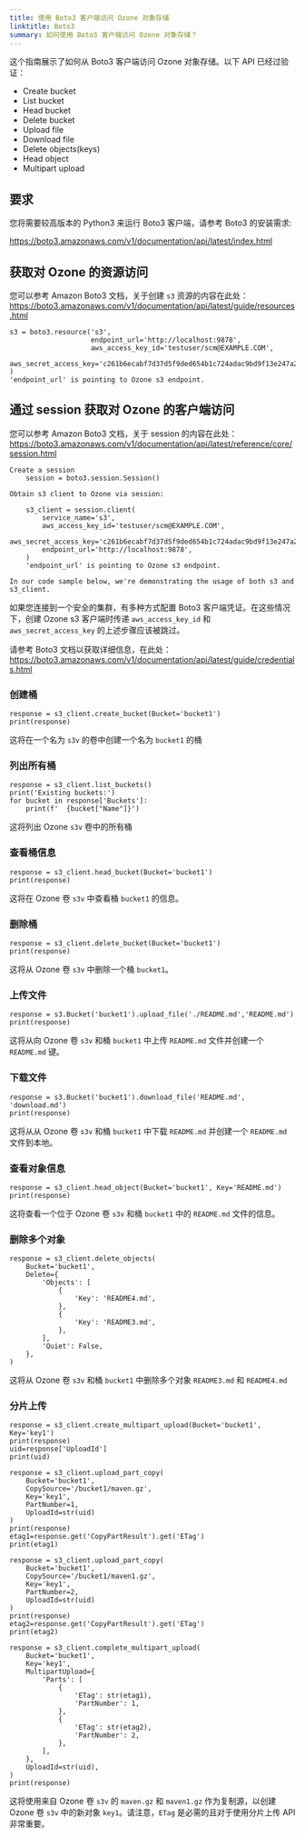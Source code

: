 ```yaml
---
title: 使用 Boto3 客户端访问 Ozone 对象存储
linktitle: Boto3
summary: 如何使用 Boto3 客户端访问 Ozone 对象存储？
---
```

<!---
  Licensed to the Apache Software Foundation (ASF) under one or more
  contributor license agreements.  See the NOTICE file distributed with
  this work for additional information regarding copyright ownership.
  The ASF licenses this file to You under the Apache License, Version 2.0
  (the "License"); you may not use this file except in compliance with
  the License.  You may obtain a copy of the License at

      http://www.apache.org/licenses/LICENSE-2.0

  Unless required by applicable law or agreed to in writing, software
  distributed under the License is distributed on an "AS IS" BASIS,
  WITHOUT WARRANTIES OR CONDITIONS OF ANY KIND, either express or implied.
  See the License for the specific language governing permissions and
  limitations under the License.
-->

这个指南展示了如何从 Boto3 客户端访问 Ozone 对象存储。以下 API 已经过验证：

- Create bucket
- List bucket
- Head bucket
- Delete bucket
- Upload file
- Download file
- Delete objects(keys)
- Head object
- Multipart upload


## 要求

您将需要较高版本的 Python3 来运行 Boto3 客户端，请参考 Boto3 的安装需求:

https://boto3.amazonaws.com/v1/documentation/api/latest/index.html

## 获取对 Ozone 的资源访问
您可以参考 Amazon Boto3 文档，关于创建 `s3` 资源的内容在此处：
https://boto3.amazonaws.com/v1/documentation/api/latest/guide/resources.html

    s3 = boto3.resource('s3',
                        endpoint_url='http://localhost:9878',
                        aws_access_key_id='testuser/scm@EXAMPLE.COM',
                        aws_secret_access_key='c261b6ecabf7d37d5f9ded654b1c724adac9bd9f13e247a235e567e8296d2999'
    )    
    'endpoint_url' is pointing to Ozone s3 endpoint.


## 通过 session 获取对 Ozone 的客户端访问
您可以参考 Amazon Boto3 文档，关于 session 的内容在此处：
https://boto3.amazonaws.com/v1/documentation/api/latest/reference/core/session.html

    Create a session
        session = boto3.session.Session()

    Obtain s3 client to Ozone via session:

        s3_client = session.client(
            service_name='s3',
            aws_access_key_id='testuser/scm@EXAMPLE.COM',
            aws_secret_access_key='c261b6ecabf7d37d5f9ded654b1c724adac9bd9f13e247a235e567e8296d2999',
            endpoint_url='http://localhost:9878',
        )
        'endpoint_url' is pointing to Ozone s3 endpoint.

    In our code sample below, we're demonstrating the usage of both s3 and s3_client.

如果您连接到一个安全的集群，有多种方式配置 Boto3 客户端凭证。在这些情况下，创建 Ozone s3 客户端时传递 `aws_access_key_id` 和 `aws_secret_access_key` 的上述步骤应该被跳过。

请参考 Boto3 文档以获取详细信息，在此处：
https://boto3.amazonaws.com/v1/documentation/api/latest/guide/credentials.html


### 创建桶
    response = s3_client.create_bucket(Bucket='bucket1')
    print(response)

这将在一个名为 `s3v` 的卷中创建一个名为 `bucket1` 的桶

### 列出所有桶
    response = s3_client.list_buckets()
    print('Existing buckets:')
    for bucket in response['Buckets']:
        print(f'  {bucket["Name"]}')

这将列出 Ozone `s3v` 卷中的所有桶

### 查看桶信息
    response = s3_client.head_bucket(Bucket='bucket1')
    print(response)

这将在 Ozone 卷 `s3v` 中查看桶 `bucket1` 的信息。

### 删除桶
    response = s3_client.delete_bucket(Bucket='bucket1')
    print(response)

这将从 Ozone 卷 `s3v` 中删除一个桶 `bucket1`。

### 上传文件
    response = s3.Bucket('bucket1').upload_file('./README.md','README.md')
    print(response)

这将从向 Ozone 卷 `s3v` 和桶 `bucket1` 中上传 `README.md` 文件并创建一个 `README.md` 键。

### 下载文件
    response = s3.Bucket('bucket1').download_file('README.md', 'download.md')
    print(response)

这将从从 Ozone 卷 `s3v` 和桶 `bucket1` 中下载 `README.md` 并创建一个 `README.md` 文件到本地。

### 查看对象信息
    response = s3_client.head_object(Bucket='bucket1', Key='README.md')
    print(response)

这将查看一个位于 Ozone 卷 `s3v` 和桶 `bucket1` 中的 `README.md` 文件的信息。

### 删除多个对象
    response = s3_client.delete_objects(
        Bucket='bucket1',
        Delete={
            'Objects': [
                {
                    'Key': 'README4.md',
                },
                {
                    'Key': 'README3.md',
                },
            ],
            'Quiet': False,
        },
    )

这将从 Ozone 卷 `s3v` 和桶 `bucket1` 中删除多个对象 `README3.md` 和 `README4.md`

### 分片上传
    response = s3_client.create_multipart_upload(Bucket='bucket1', Key='key1')
    print(response)
    uid=response['UploadId']
    print(uid)

    response = s3_client.upload_part_copy(
        Bucket='bucket1',
        CopySource='/bucket1/maven.gz',
        Key='key1',
        PartNumber=1,
        UploadId=str(uid)
    )
    print(response)
    etag1=response.get('CopyPartResult').get('ETag')
    print(etag1)

    response = s3_client.upload_part_copy(
        Bucket='bucket1',
        CopySource='/bucket1/maven1.gz',
        Key='key1',
        PartNumber=2,
        UploadId=str(uid)
    )
    print(response)
    etag2=response.get('CopyPartResult').get('ETag')
    print(etag2)

    response = s3_client.complete_multipart_upload(
        Bucket='bucket1',
        Key='key1',
        MultipartUpload={
            'Parts': [
                {
                    'ETag': str(etag1),
                    'PartNumber': 1,
                },
                {
                    'ETag': str(etag2),
                    'PartNumber': 2,
                },
            ],
        },
        UploadId=str(uid),
    )
    print(response)

这将使用来自 Ozone 卷 `s3v` 的 `maven.gz` 和 `maven1.gz` 作为复制源，以创建 Ozone 卷 `s3v` 中的新对象 `key1`。请注意，`ETag` 是必需的且对于使用分片上传 API 非常重要。
